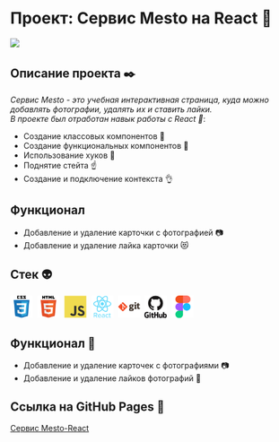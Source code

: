 # **Проект: Сервис Mesto на React** :milky_way:

<img src="https://media.giphy.com/media/lXC2gmHf2ypUs/giphy.gif">

## **Описание проекта** :black_nib:

_Сервис Mesto - это учебная интерактивная страница, куда можно добавлять фотографии, удалять их и ставить лайки._  
_В проекте был отработан навык работы с React :tada:_:

- Создание классовых компонентов :raised_hands:
- Создание функциональных компонентов :clap:
- Использование хуков :muscle:
- Поднятие стейта :point_up:
- Создание и подключение контекста :ok_hand:

## **Функционал**

- Добавление и удаление карточки с фотографией :camera:
- Добавление и удаление лайка карточки :heart_eyes_cat:

## **Стек** 👽

<div>
    <img src="https://raw.githubusercontent.com/devicons/devicon/master/icons/css3/css3-original-wordmark.svg" width="40" height="40">&nbsp;
    <img src="https://raw.githubusercontent.com/devicons/devicon/master/icons/html5/html5-original-wordmark.svg" width="40" height="40">&nbsp;
    <img src="https://raw.githubusercontent.com/devicons/devicon/1119b9f84c0290e0f0b38982099a2bd027a48bf1/icons/javascript/javascript-original.svg" width="40" height="40">&nbsp;
    <img src="https://raw.githubusercontent.com/devicons/devicon/1119b9f84c0290e0f0b38982099a2bd027a48bf1/icons/react/react-original-wordmark.svg" width="40" height="40">&nbsp;
    <img src="https://raw.githubusercontent.com/devicons/devicon/master/icons/git/git-original-wordmark.svg" width="40" height="40">&nbsp;
    <img src="https://raw.githubusercontent.com/devicons/devicon/master/icons/github/github-original-wordmark.svg" width="40" height="40">&nbsp;
    <img src="https://raw.githubusercontent.com/devicons/devicon/master/icons/figma/figma-original.svg" width="40" height="40">&nbsp;
</div>

## **Функционал** :dizzy:

- Добавление и удаление карточек с фотографиями :camera:
- Добавление и удаление лайков фотографий :sparkling_heart:

## **Cсылкa на GitHub Pages** 👀

<a href="https://mariiagudkova.github.io/mesto-react/" target="_blank">Сервис Mesto-React</a>

<img src="https://komarev.com/ghpvc/?username=your-github-username&style=flat-square&color=9932CC" alt=""/>
